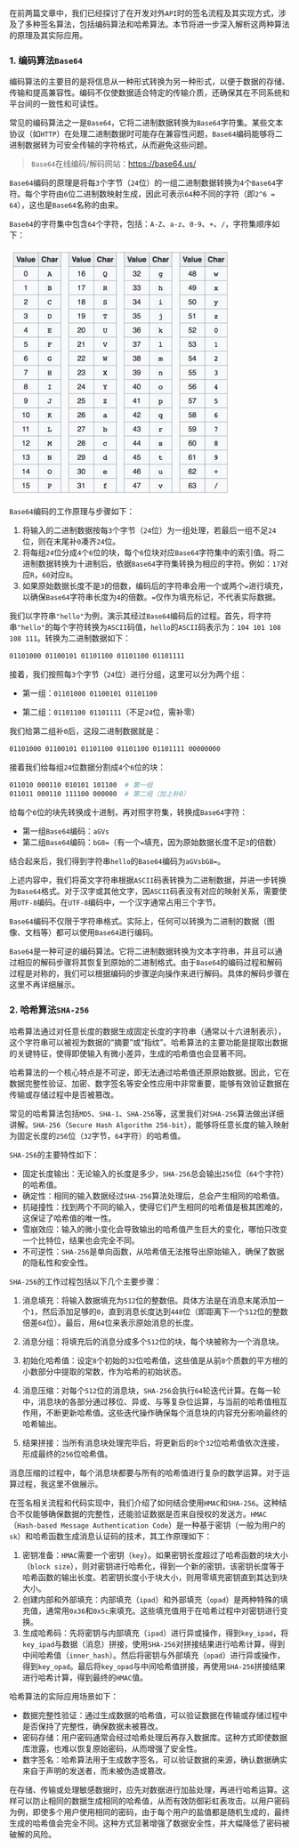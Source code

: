 在前两篇文章中，我们已经探讨了在开发对外`API`时的签名流程及其实现方式，涉及了多种签名算法，包括编码算法和哈希算法。本节将进一步深入解析这两种算法的原理及其实际应用。

### 1. 编码算法`Base64`

编码算法的主要目的是将信息从一种形式转换为另一种形式，以便于数据的存储、传输和提高兼容性。编码不仅使数据适合特定的传输介质，还确保其在不同系统和平台间的一致性和可读性。

常见的编码算法之一是`Base64`，它将二进制数据转换为`Base64`字符集。某些文本协议（如`HTTP`）在处理二进制数据时可能存在兼容性问题，`Base64`编码能够将二进制数据转为可安全传输的字符格式，从而避免这些问题。

> `Base64`在线编码/解码网站：https://base64.us/

`Base64`编码的原理是将每`3`个字节（`24`位）的一组二进制数据转换为`4`个`Base64`字符。每个字符由`6`位二进制数映射生成，因此可表示`64`种不同的字符（即`2^6 = 64`），这也是`Base64`名称的由来。

`Base64`的字符集中包含`64`个字符，包括：`A-Z`、`a-z`、`0-9`、`+`、`/`，字符集顺序如下：

<img src="image/20181009100558468.png" alt="img" style="zoom:47%;" />

`Base64`编码的工作原理与步骤如下：

1. 将输入的二进制数据按每`3`个字节（`24`位）为一组处理，若最后一组不足`24`位，则在末尾补`0`凑齐`24`位。
2. 将每组`24`位分成`4`个`6`位的块，每个`6`位块对应`Base64`字符集中的索引值。将二进制数据转换为十进制后，依据`Base64`字符集转换为相应的字符。例如：`17`对应`R`，`60`对应`8`。
3. 如果原始数据长度不是`3`的倍数，编码后的字符串会用一个或两个`=`进行填充，以确保`Base64`字符串长度为`4`的倍数。`=`仅作为填充标记，不代表实际数据。

我们以字符串`"hello"`为例，演示其经过`Base64`编码后的过程。首先，将字符串`"hello"`的每个字符转换为`ASCII`码值，`hello`的`ASCII`码表示为：`104 101 108 108 111`。转换为二进制数据如下：

```sh
01101000 01100101 01101100 01101100 01101111
```

接着，我们按照每`3`个字节（`24`位）进行分组，这里可以分为两个组：

- 第一组：`01101000 01100101 01101100`

- 第二组：`01101100 01101111`（不足`24`位，需补零）

我们给第二组补`0`后，这段二进制数据就是：

```sh
01101000 01100101 01101100 01101100 01101111 00000000
```

接着我们给每组`24`位数据分割成`4`个`6`位的块：

```sh
011010 000110 010101 101100  # 第一组
011011 000110 111100 000000  # 第二组（加上补0）
```

给每个`6`位的块先转换成十进制，再对照字符集，转换成`Base64`字符：

- 第一组`Base64`编码：`aGVs`
- 第二组`Base64`编码：`bG8=`（有一个`=`填充，因为原始数据长度不足`3`的倍数）

结合起来后，我们得到字符串`hello`的`Base64`编码为`aGVsbG8=`。

上述内容中，我们将英文字符串根据`ASCII`码表转换为二进制数据，并进一步转换为`Base64`格式。对于汉字或其他文字，因`ASCII`码表没有对应的映射关系，需要使用`UTF-8`编码。在`UTF-8`编码中，一个汉字通常占用三个字节。

`Base64`编码不仅限于字符串格式。实际上，任何可以转换为二进制的数据（图像、文档等）都可以使用`Base64`进行编码。

`Base64`是一种可逆的编码算法。它将二进制数据转换为文本字符串，并且可以通过相应的解码步骤将其恢复到原始的二进制格式。由于`Base64`的编码过程和解码过程是对称的，我们可以根据编码的步骤逆向操作来进行解码。具体的解码步骤在这里不再详细展示。

### 2. 哈希算法`SHA-256`

哈希算法通过对任意长度的数据生成固定长度的字符串（通常以十六进制表示），这个字符串可以被视为数据的“摘要”或“指纹”。哈希算法的主要功能是提取出数据的关键特征，使得即使输入有微小差异，生成的哈希值也会显著不同。

哈希算法的一个核心特点是不可逆，即无法通过哈希值还原原始数据。因此，它在数据完整性验证、加密、数字签名等安全性应用中非常重要，能够有效验证数据在传输或存储过程中是否被篡改。

常见的哈希算法包括`MD5`、`SHA-1`、`SHA-256`等，这里我们对`SHA-256`算法做出详细讲解。`SHA-256`（`Secure Hash Algorithm 256-bit`），能够将任意长度的输入映射为固定长度的`256`位（`32`字节，`64`字符）的哈希值。

`SHA-256`的主要特性如下：

- 固定长度输出：无论输入的长度是多少，`SHA-256`总会输出`256`位（`64`个字符）的哈希值。
- 确定性：相同的输入数据经过`SHA-256`算法处理后，总会产生相同的哈希值。
- 抗碰撞性：找到两个不同的输入，使得它们产生相同的哈希值是极其困难的，这保证了哈希值的唯一性。
- 雪崩效应：输入的微小变化会导致输出的哈希值产生巨大的变化，哪怕只改变一个比特位，结果也会完全不同。
- 不可逆性：`SHA-256`是单向函数，从哈希值无法推导出原始输入，确保了数据的隐私性和安全性。

`SHA-256`的工作过程包括以下几个主要步骤：

1. 消息填充：将输入数据填充为`512`位的整数倍。具体方法是在消息末尾添加一个`1`，然后添加足够的`0`，直到消息长度达到`448`位（即距离下一个`512`位的整数倍差`64`位）。最后，用`64`位来表示原始消息的长度。
2. 消息分组：将填充后的消息分成多个`512`位的块，每个块被称为一个消息块。

3. 初始化哈希值：设定`8`个初始的`32`位哈希值，这些值是从前`8`个质数的平方根的小数部分中提取的常数，作为哈希的初始状态。

4. 消息压缩：对每个`512`位的消息块，`SHA-256`会执行`64`轮迭代计算。在每一轮中，消息块的各部分通过移位、异或、与等复杂位运算，与当前的哈希值相互作用，不断更新哈希值。这些迭代操作确保每个消息块的内容充分影响最终的哈希输出。

5. 结果拼接：当所有消息块处理完毕后，将更新后的`8`个`32`位哈希值依次连接，形成最终的`256`位哈希值。

消息压缩的过程中，每个消息块都要与所有的哈希值进行复杂的数学运算。对于运算过程，我这里不做展示。

在签名相关流程和代码实现中，我们介绍了如何结合使用`HMAC`和`SHA-256`。这种结合不仅能够确保数据的完整性，还能验证数据是否来自授权的发送方。`HMAC`（`Hash-based Message Authentication Code`）是一种基于密钥（一般为用户的`sk`）和哈希函数生成消息认证码的技术，其工作原理如下：

1. 密钥准备：`HMAC`需要一个密钥（`key`）。如果密钥长度超过了哈希函数的块大小（`block size`），则对密钥进行哈希化，得到一个新的密钥，该密钥长度等于哈希函数的输出长度。若密钥长度小于块大小，则用零填充密钥直到其达到块大小。
2. 创建内部和外部填充：内部填充（`ipad`）和外部填充（`opad`）是两种特殊的填充值，通常用`0x36`和`0x5c`来填充。这些填充值用于在哈希过程中对密钥进行变换。
3. 生成哈希码：先将密钥与内部填充（`ipad`）进行异或操作，得到`key_ipad`，将`key_ipad`与数据（消息）拼接，使用`SHA-256`对拼接结果进行哈希计算，得到中间哈希值（`inner_hash`）。然后将密钥与外部填充（`opad`）进行异或操作，得到`key_opad`。最后将`key_opad`与中间哈希值拼接，再使用`SHA-256`拼接结果进行哈希计算，得到最终的`HMAC`值。

哈希算法的实际应用场景如下：

- 数据完整性验证：通过生成数据的哈希值，可以验证数据在传输或存储过程中是否保持了完整性，确保数据未被篡改。
- 密码存储：用户密码通常会经过哈希处理后再存入数据库。这种方式即使数据库泄露，也难以恢复原始密码，从而增强了安全性。
- 数字签名：哈希算法用于生成数字签名，可以验证数据的来源，确认数据确实来自于声明的发送者，而未被伪造或篡改。

在存储、传输或处理敏感数据时，应先对数据进行加盐处理，再进行哈希运算。这样可以防止相同的数据生成相同的哈希值，从而有效防御彩虹表攻击。以用户密码为例，即使多个用户使用相同的密码，由于每个用户的盐值都是随机生成的，最终生成的哈希值会完全不同。这种方式显著增强了数据安全性，并大幅降低了密码被破解的风险。
